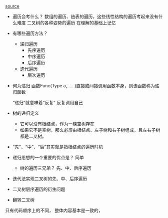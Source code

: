 [source](https://juejin.cn/book/6844733800300150797/section/6844733800363065352)

- 遍历会考什么？
    数组的遍历、链表的遍历，这些线性结构的遍历考起来没有什么难度
    二叉树的各种姿势的遍历
    在理解的基础上记忆

- 有哪些遍历方法？
    - 递归遍历
        - 先序遍历
        - 中序遍历
        - 后序遍历
    - 迭代遍历
        - 层次遍历
- 何为递归
    函数Func(Type a,……)直接或间接调用函数本身，则该函数称为递归函数

    “递归”就意味着“反复” 反复调用自己

- 树的递归定义
    - 它可以没有根结点，作为一棵空树存在
    - 如果它不是空树，那么必须由根结点、左子树和右子树组成，且左右子树都是二叉树。

- “先”、“中”、“后”其实就是指根结点的遍历时机




- 递归思想的一个重要的优点是？
    简单
    - 树的遍历三兄弟？
        先、中、后序遍历

- 迭代法实现二叉树的先、中、后序遍历
- 二叉树层序遍历的衍生问题
- 翻转二叉树

只有代码顺序上的不同， 整体内容基本是一致的，
